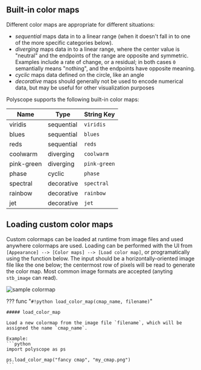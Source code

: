 ## Built-in color maps

Different color maps are appropriate for different situations:

- *sequential* maps data in to a linear range (when it doesn't fall in to one of the more specific categories below).
- *diverging* maps data in to a linear range, where the center value is "neutral" and the endpoints of the range are opposite and symmetric. Examples include a rate of change, or a residual; in both cases `0` semantially means "nothing", and the endpoints have opposite meaning.
- *cyclic* maps data defined on the circle, like an angle
- *decorative* maps should generally not be used to encode numerical data, but may be useful for other visualization purposes

<!--TODO render images of these-->

Polyscope supports the following built-in color maps:

| **Name** | **Type** | **String Key** | 
--- | --- | ---
viridis | sequential | `viridis`
blues | sequential | `blues`
reds | sequential | `reds`
coolwarm | diverging | `coolwarm`
pink-green | diverging | `pink-green`
phase | cyclic | `phase`
spectral | decorative | `spectral`
rainbow | decorative | `rainbow`
jet | decorative | `jet`


[^1]: Viridis is by Nathaniel J. Smith, Stefan van der Walt, and Eric Firing. [link](https://github.com/BIDS/colormap/blob/master/colormaps.py)

[^2]: Phase is from the `cmocean` package. [link](http://tos.org/oceanography/assets/docs/29-3_thyng.pdf)

[^3]: The other color maps have unclear origins or are simple linear ramps, and are implemented in [matplotlib](https://matplotlib.org/).

## Loading custom color maps

Custom colormaps can be loaded at runtime from image files and used anywhere colormaps are used. Loading can be performed with the UI from `[Appearance] --> [Color maps] --> [Load color map]`, or programatically using the function below. The input should be a horizontally-oriented image file like the one below; the centermost row of pixels will be read to generate the color map. Most common image formats are accepted (anyting `stb_image` can read).

![sample colormap](/media/sample_colormap.png)


??? func "`#!python load_color_map(cmap_name, filename)`"

    ##### load_color_map
    
    Load a new colormap from the image file `filename`, which will be assigned the name `cmap_name`.

    Example:
    ```python
    import polyscope as ps

    ps.load_color_map("fancy cmap", "my_cmap.png")
    ```
